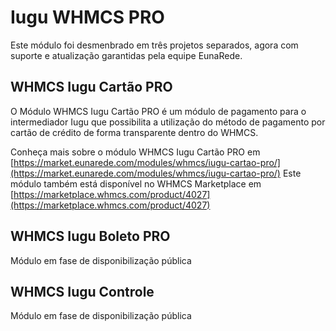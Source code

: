 # Iugu WHMCS PRO

Este módulo foi desmenbrado em três projetos separados, agora com suporte e atualização garantidas pela equipe EunaRede.

## WHMCS Iugu Cartão PRO
O Módulo WHMCS Iugu Cartão PRO é um módulo de pagamento para o intermediador Iugu que possibilita a utilização do método de pagamento por cartão de crédito de forma transparente dentro do WHMCS.

Conheça mais sobre o módulo WHMCS Iugu Cartão PRO em [https://market.eunarede.com/modules/whmcs/iugu-cartao-pro/](https://market.eunarede.com/modules/whmcs/iugu-cartao-pro/)
Este módulo também está disponível no WHMCS Marketplace em [https://marketplace.whmcs.com/product/4027](https://marketplace.whmcs.com/product/4027)

## WHMCS Iugu Boleto PRO

Módulo em fase de disponibilização pública

## WHMCS Iugu Controle

Módulo em fase de disponibilização pública
